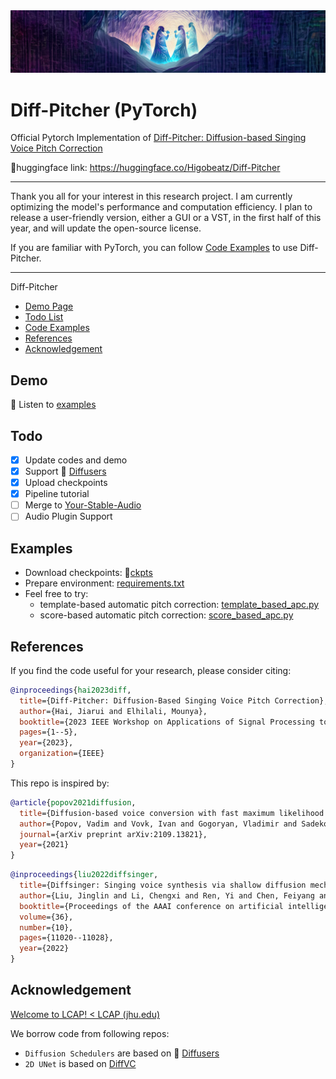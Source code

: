 <img src="img\cover.png">

# Diff-Pitcher (PyTorch)

Official Pytorch Implementation of [Diff-Pitcher: Diffusion-based Singing Voice Pitch Correction](https://engineering.jhu.edu/lcap/data/uploads/pdfs/waspaa2023_hai.pdf)

🤗huggingface link: https://huggingface.co/Higobeatz/Diff-Pitcher

--------------------

Thank you all for your interest in this research project. I am currently optimizing the model's performance and computation efficiency. I plan to release a user-friendly version, either a GUI or a VST, in the first half of this year, and will update the open-source license.

If you are familiar with PyTorch, you can follow [Code Examples](#examples) to use Diff-Pitcher.

--------------------

Diff-Pitcher

- [Demo Page](#demo)
- [Todo List](#todo)
- [Code Examples](#examples)
- [References](#references)
- [Acknowledgement](#acknowledgement)

## Demo

🎵 Listen to [examples](https://jhu-lcap.github.io/Diff-Pitcher/)

## Todo
- [x] Update codes and demo
- [x] Support 🤗 [Diffusers](https://github.com/huggingface/diffusers)
- [x] Upload checkpoints
- [x] Pipeline tutorial
- [ ] Merge to [Your-Stable-Audio](https://github.com/haidog-yaqub/Your-Stable-Audio)
- [ ] Audio Plugin Support
## Examples
- Download checkpoints: 🎒[ckpts](https://github.com/haidog-yaqub/DiffPitcher/tree/main/ckpts)
- Prepare environment: [requirements.txt](requirements.txt)
- Feel free to try:
  - template-based automatic pitch correction: [template_based_apc.py](template_based_apc.py)
  - score-based automatic pitch correction: [score_based_apc.py](score_based_apc.py)


## References

If you find the code useful for your research, please consider citing:

```bibtex
@inproceedings{hai2023diff,
  title={Diff-Pitcher: Diffusion-Based Singing Voice Pitch Correction},
  author={Hai, Jiarui and Elhilali, Mounya},
  booktitle={2023 IEEE Workshop on Applications of Signal Processing to Audio and Acoustics (WASPAA)},
  pages={1--5},
  year={2023},
  organization={IEEE}
}
```

This repo is inspired by:

```bibtex
@article{popov2021diffusion,
  title={Diffusion-based voice conversion with fast maximum likelihood sampling scheme},
  author={Popov, Vadim and Vovk, Ivan and Gogoryan, Vladimir and Sadekova, Tasnima and Kudinov, Mikhail and Wei, Jiansheng},
  journal={arXiv preprint arXiv:2109.13821},
  year={2021}
}
```
```bibtex
@inproceedings{liu2022diffsinger,
  title={Diffsinger: Singing voice synthesis via shallow diffusion mechanism},
  author={Liu, Jinglin and Li, Chengxi and Ren, Yi and Chen, Feiyang and Zhao, Zhou},
  booktitle={Proceedings of the AAAI conference on artificial intelligence},
  volume={36},
  number={10},
  pages={11020--11028},
  year={2022}
}
```

## Acknowledgement

[Welcome to LCAP! < LCAP (jhu.edu)](https://engineering.jhu.edu/lcap/)

We borrow code from following repos:

 - `Diffusion Schedulers` are based on 🤗 [Diffusers](https://github.com/huggingface/diffusers)
 - `2D UNet` is based on [DiffVC](https://github.com/huawei-noah/Speech-Backbones/tree/main/DiffVC)
